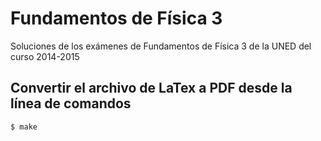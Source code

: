 # Fundamentos de Física 3
Soluciones de los exámenes de Fundamentos de Física 3 de la UNED del curso 2014-2015

## Convertir el archivo de LaTex a PDF desde la línea de comandos

```
$ make
```
